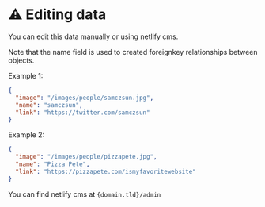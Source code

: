 # ⚠️ Editing data

You can edit this data manually or using netlify cms.

Note that the name field is used to created foreignkey relationships between objects.

Example 1:

```json samczsun.json
{
  "image": "/images/people/samczsun.jpg",
  "name": "samczsun",
  "link": "https://twitter.com/samczsun"
}
```

Example 2:

```json pizzapete.json
{
  "image": "/images/people/pizzapete.jpg",
  "name": "Pizza Pete",
  "link": "https://pizzapete.com/ismyfavoritewebsite"
}
```

You can find netlify cms at `{domain.tld}/admin`
